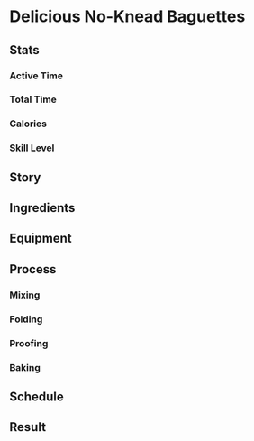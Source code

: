 # Delicious No-Knead Baguettes

## Stats
   ### Active Time
   ### Total Time
   ### Calories
   ### Skill Level
   
## Story
## Ingredients
## Equipment
## Process
   ### Mixing
   ### Folding
   ### Proofing
   ### Baking
## Schedule
## Result
